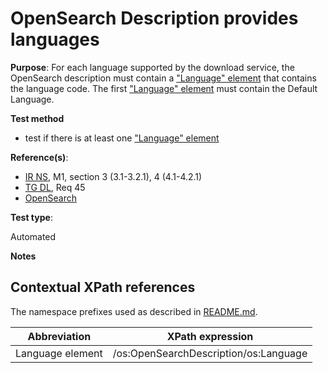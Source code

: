 # OpenSearch Description provides languages

**Purpose**:
For each language supported by the download service, the OpenSearch description must contain a ["Language" element](#languageelement) that contains the language code. The first ["Language" element](#languageelement) must contain the Default Language.

**Test method**

* test if there is at least one ["Language" element](#languageelement)

**Reference(s)**:

* [IR NS](README.md#ref_IR_NS), M1, section 3 (3.1-3.2.1), 4 (4.1-4.2.1)
* [TG DL](README.md#ref_TG_DL), Req 45
* [OpenSearch](README.md#ref_opensearch)

**Test type**:

Automated

**Notes**

## Contextual XPath references

The namespace prefixes used as described in [README.md](README.md#namespaces).

Abbreviation                                               |  XPath expression
---------------------------------------------------------- | -------------------------------------------------------------------------
Language element <a name="languageelement"></a> | /os:OpenSearchDescription/os:Language
